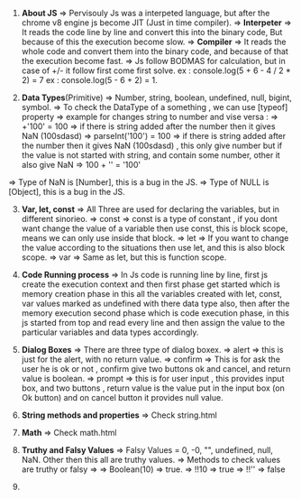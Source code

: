 <!-- https://github.com/procodrr/javascript-course -->

1. **About JS** => Pervisouly Js was a interpeted language, but after the chrome v8 engine js become JIT (Just in time compiler).
   => **Interpeter** => It reads the code line by line and convert this into the binary code, But because of this the execution become slow.
   => **Compiler** => It reads the whole code and convert them into the binary code, and because of that the execution become fast.
   => Js follow BODMAS for calculation, but in case of +/- it follow first come first solve.
   ex : console.log(5 + 6 - 4 / 2 \* 2) = 7
   ex : console.log(5 - 6 + 2) = 1.

2. **Data Types**(Primitive) => Number, string, boolean, undefined, null, bigint, symbol.
   => To check the DataType of a something , we can use [typeof] property
   => example for changes string to number and vise versa :
   => +'100' = 100 => if there is string added after the number then it gives NaN (100sdasd)
   => parseInt('100') = 100 => if there is string added after the number then it gives NaN (100sdasd) , this only give number but if the value is not started with string, and contain some number, other it also give NaN
   => 100 + '' = '100'

=> Type of NaN is [Number], this is a bug in the JS.
=> Type of NULL is [Object], this is a bug in the JS.

3. **Var, let, const** => All Three are used for declaring the variables, but in different sinorieo.
   => const => const is a type of constant , if you dont want change the value of a variable then use const, this is block scope, means we can only use inside that block.
   => let => If you want to change the value according to the situations then use let, and this is also block scope.
   => var => Same as let, but this is function scope.

4. **Code Running process** => In Js code is running line by line, first js create the execution context and then first phase get started which is memory creation phase in this all the variables created with let, const, var values marked as undefined with there data type also, then after the memory execution second phase which is code execution phase, in this js started from top and read every line and then assign the value to the particular variables and data types accordingly.

5. **Dialog Boxes** => There are three type of dialog boxex.
   => alert => this is just for the alert, with no return value.
   => confirm => This is for ask the user he is ok or not , confirm give two buttons ok and cancel, and return value is boolean.
   => prompt => this is for user input , this provides input box, and two buttons , return value is the value put in the input box (on Ok button) and on cancel button it provides null value.

6. **String methods and properties** => Check string.html

7. **Math** => Check math.html

8. **Truthy and Falsy Values** => Falsy Values = 0, -0, "", undefined, null, NaN. Other then this all are truthy values.
   => Methods to check values are truthy or falsy =>
   => Boolean(10) => true.
   => !!10 => true
   => !!'' => false

9.
